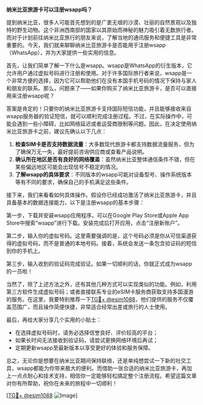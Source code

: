 **纳米比亚旅游卡可以注册wsapp吗？**

提到纳米比亚，很多人可能首先想到的是广袤无垠的沙漠、壮丽的自然景观以及独特的野生动物。这个非洲西南部的国家以其原始而神秘的魅力吸引着无数旅行者。而对于计划前往纳米比亚旅行的朋友来说，了解当地的通讯服务和便捷工具是非常重要的。今天，我们就来聊聊纳米比亚旅游卡是否能用于注册wsapp（WhatsApp），并为大家提供一些实用的信息。

首先，让我们简单了解一下什么是wsapp。wsapp是WhatsApp的衍生版本，它允许用户通过虚拟号码进行注册和使用。对于许多国际旅行者来说，wsapp是一个非常方便的选择，因为它可以帮助他们在没有本国手机号码的情况下保持与家人和朋友的联系。那么，问题来了——如果你购买了纳米比亚旅游卡，是否可以直接用来注册wsapp呢？

答案是肯定的！只要你的纳米比亚旅游卡支持国际短信功能，并且能够接收来自wsapp服务器的验证短信，就可以顺利完成注册过程。不过，在实际操作中，可能会遇到一些小障碍，比如网络延迟或者运营商限制等问题。因此，在决定使用纳米比亚旅游卡之前，建议先确认以下几点：

1. **检查SIM卡是否支持数据流量**：大多数现代旅游卡都支持数据流量服务，但为了确保万无一失，最好提前咨询供应商或查看产品说明。
2. **确认所在地区是否有良好的网络覆盖**：虽然纳米比亚整体通信条件不错，但在某些偏远地区可能会出现信号不稳定的情况。
3. **了解wsapp的具体要求**：不同版本的wsapp可能对设备型号、操作系统版本等有不同的要求，确保自己的手机满足这些条件。

接下来，我们来看看如何具体操作。假设你已经成功激活了纳米比亚旅游卡，并且具备基本的数据连接能力，以下是注册wsapp的基本步骤：

第一步，下载并安装wsapp应用程序。可以在Google Play Store或Apple App Store中搜索“wsapp”进行下载。安装完成后打开应用，点击“注册新账户”。

第二步，输入你的虚拟号码。这里需要强调的是，这个号码必须是你从可信渠道获得的虚拟号码，而不是普通的本地号码。接着，系统会发送一条包含验证码的短信到你的手机上。

第三步，输入收到的验证码完成验证。如果一切顺利的话，你就正式成为wsapp的一员啦！

当然了，除了上述方法之外，还有其他几种方式可以实现类似的功能。例如，利用第三方软件生成虚拟号码；或者直接联系专业的eSIM卡服务商获取支持多国漫游的服务。在这里，我要特别推荐一下[TG💪+ @esim1088](https://t.me/s/esim1088)，他们提供的服务不仅覆盖范围广，而且操作简便快捷，非常适合经常出差或旅行的人士使用。

最后，再给大家分享几个实用的小贴士：
- 在选择虚拟号码时，请务必选择信誉良好、评价较高的平台；
- 如果长时间无法接收到验证码，请尝试更换网络环境后再试；
- 定期更新wsapp至最新版本以享受更好的体验和服务保障。

总之，无论你是想要在纳米比亚期间保持联络，还是单纯想尝试一下新的社交工具，wsapp都能为你带来极大的便利。而借助一张合适的纳米比亚旅游卡，再加上一点点耐心和技术支持，相信你一定能够轻松搞定整个注册流程。希望这篇文章对你有所帮助，祝你在未来的旅程中一切顺利！

[[TG💪+ @esim1088](https://t.me/s/esim1088) ![Image](https://i.postimg.cc/4NQfJmqS/Snipaste-2025-05-13-00-14-12.png)]